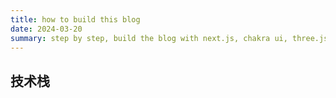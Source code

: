 ```yaml
---
title: how to build this blog
date: 2024-03-20
summary: step by step, build the blog with next.js, chakra ui, three.js and etc.
---
```


## 技术栈
